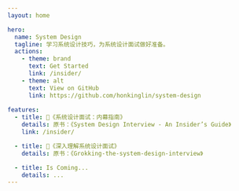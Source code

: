 ```yaml
---
layout: home

hero:
  name: System Design
  tagline: 学习系统设计技巧，为系统设计面试做好准备。
  actions:
    - theme: brand
      text: Get Started
      link: /insider/
    - theme: alt
      text: View on GitHub
      link: https://github.com/honkinglin/system-design
  
features:
  - title: 📖《系统设计面试：内幕指南》
    details: 原书：《System Design Interview - An Insider’s Guide》
    link: /insider/

  - title: 📖《深入理解系统设计面试》
    details: 原书：《Grokking-the-system-design-interview》

  - title: Is Coming...
    details: ...
---
```

